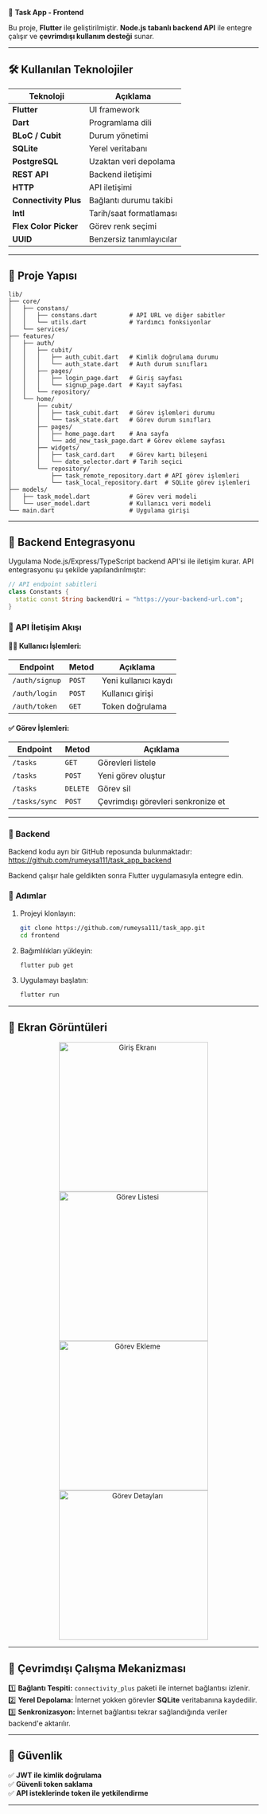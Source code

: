 📱 **Task App - Frontend**

Bu proje, **Flutter** ile geliştirilmiştir.
**Node.js tabanlı backend API** ile entegre çalışır ve **çevrimdışı kullanım desteği** sunar.


---


## 🛠️ Kullanılan Teknolojiler
| **Teknoloji** | **Açıklama** |
|--------------|-------------|
| **Flutter** | UI framework |
| **Dart** | Programlama dili |
| **BLoC / Cubit** | Durum yönetimi |
| **SQLite** | Yerel veritabanı |
| **PostgreSQL** | Uzaktan veri depolama |
| **REST API** | Backend iletişimi |
| **HTTP** | API iletişimi |
| **Connectivity Plus** | Bağlantı durumu takibi |
| **Intl** | Tarih/saat formatlaması |
| **Flex Color Picker** | Görev renk seçimi |
| **UUID** | Benzersiz tanımlayıcılar |

---
## 📁 Proje Yapısı
```
lib/
├── core/
│   ├── constans/
│   │   ├── constans.dart         # API URL ve diğer sabitler
│   │   └── utils.dart            # Yardımcı fonksiyonlar
│   └── services/
├── features/
│   ├── auth/
│   │   ├── cubit/
│   │   │   ├── auth_cubit.dart   # Kimlik doğrulama durumu
│   │   │   └── auth_state.dart   # Auth durum sınıfları
│   │   ├── pages/
│   │   │   ├── login_page.dart   # Giriş sayfası
│   │   │   └── signup_page.dart  # Kayıt sayfası
│   │   └── repository/
│   └── home/
│       ├── cubit/
│       │   ├── task_cubit.dart   # Görev işlemleri durumu
│       │   └── task_state.dart   # Görev durum sınıfları
│       ├── pages/
│       │   ├── home_page.dart    # Ana sayfa
│       │   └── add_new_task_page.dart # Görev ekleme sayfası
│       ├── widgets/
│       │   ├── task_card.dart    # Görev kartı bileşeni
│       │   └── date_selector.dart # Tarih seçici
│       └── repository/
│           ├── task_remote_repository.dart # API görev işlemleri
│           └── task_local_repository.dart  # SQLite görev işlemleri
├── models/
│   ├── task_model.dart           # Görev veri modeli
│   └── user_model.dart           # Kullanıcı veri modeli
└── main.dart                     # Uygulama girişi
```

---

## 🔗 Backend Entegrasyonu
Uygulama Node.js/Express/TypeScript backend API'si ile iletişim kurar. API entegrasyonu şu şekilde yapılandırılmıştır:
```dart
// API endpoint sabitleri
class Constants {
  static const String backendUri = "https://your-backend-url.com";
}
```
### 📡 API İletişim Akışı

#### 🧑‍💼 Kullanıcı İşlemleri:
| **Endpoint** | **Metod** | **Açıklama** |
|-------------|----------|-------------|
| `/auth/signup` | `POST` | Yeni kullanıcı kaydı |
| `/auth/login` | `POST` | Kullanıcı girişi |
| `/auth/token` | `GET` | Token doğrulama |

#### ✅ Görev İşlemleri:
| **Endpoint** | **Metod** | **Açıklama** |
|-------------|----------|-------------|
| `/tasks` | `GET` | Görevleri listele |
| `/tasks` | `POST` | Yeni görev oluştur |
| `/tasks` | `DELETE` | Görev sil |
| `/tasks/sync` | `POST` | Çevrimdışı görevleri senkronize et |

---

### 📡 Backend 
Backend kodu ayrı bir GitHub reposunda bulunmaktadır:
https://github.com/rumeysa111/task_app_backend

 Backend çalışır hale geldikten sonra Flutter uygulamasıyla entegre edin.


### 📌 Adımlar
1. Projeyi klonlayın:
   ```sh
   git clone https://github.com/rumeysa111/task_app.git
   cd frontend
   ```
2. Bağımlılıkları yükleyin:
   ```sh
   flutter pub get
   ```
3. Uygulamayı başlatın:
   ```sh
   flutter run
   ```


---

## 📱 Ekran Görüntüleri
<div align="center">  
  <img src="assets/images/Screenshot_1737739375.png" alt="Giriş Ekranı" width="300">  
  <img src="assets/images/Screenshot_1737739500.png" alt="Görev Listesi" width="300">  
  <img src="assets/images/Screenshot_1737739570.png" alt="Görev Ekleme" width="300">  
  <img src="assets/images/Screenshot_1737739606.png" alt="Görev Detayları" width="300">  
</div>  

---

## 🔌 Çevrimdışı Çalışma Mekanizması
1️⃣ **Bağlantı Tespiti:** `connectivity_plus` paketi ile internet bağlantısı izlenir.  
2️⃣ **Yerel Depolama:** İnternet yokken görevler **SQLite** veritabanına kaydedilir.  
3️⃣ **Senkronizasyon:** İnternet bağlantısı tekrar sağlandığında veriler backend'e aktarılır.  

---

## 🔐 Güvenlik
✅ **JWT ile kimlik doğrulama**  
✅ **Güvenli token saklama**  
✅ **API isteklerinde token ile yetkilendirme**  

---

